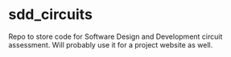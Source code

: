 # sdd_circuits
Repo to store code for Software Design and Development circuit assessment. Will probably use it for a project website as well.
